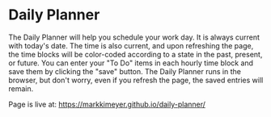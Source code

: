 # Daily Planner

The Daily Planner will help you schedule your work day. It is always current with today's date. The time is also current, and upon refreshing the page, the time blocks will be color-coded according to a state in the past, present, or  future. You can enter your "To Do" items in each hourly time block and save them by clicking the "save" button. The Daily Planner runs in the browser, but don't worry, even if you refresh the page, the saved entries will remain.

Page is live at: https://markkimeyer.github.io/daily-planner/
